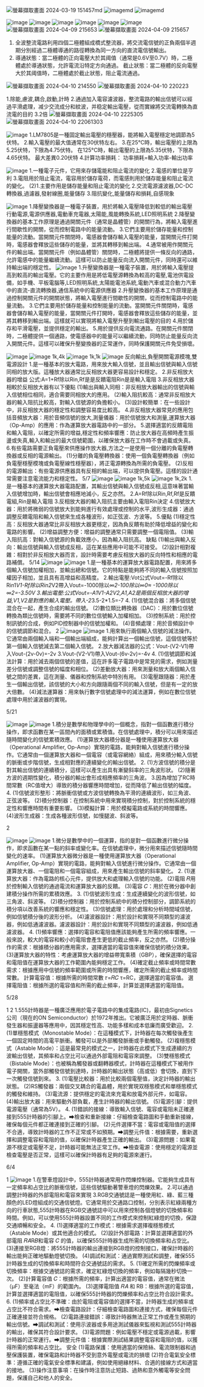 ![螢幕擷取畫面 2024-03-19 151457](https://github.com/gift41/EC2024-work/assets/162283603/8c963884-66d0-486c-891b-d6c61ed0e645)md
![image](https://github.com/gift41/EC2024-work/assets/162283603/8090b049-be97-464c-9101-6fab8c03d8ba)md
![image](https://github.com/gift41/EC2024-work/assets/162283603/01e9fd4f-6e5f-4c5a-9169-5dd93cfb42bc)md

![image](https://github.com/gift41/EC2024-work/assets/162283603/612c2698-57c7-40df-84e9-6386ae3ca774)
![image](https://github.com/gift41/EC2024-work/assets/162283603/062bbdc8-0fbc-41ed-8b05-0d07a0598ef9)
![image](https://github.com/gift41/EC2024-work/assets/162283603/2c97c68d-62d1-474e-a7ee-d18073f2053c)
![image](https://github.com/gift41/EC2024-work/assets/162283603/be36c787-f086-4cd7-9f29-11284fb6af1b)
![image](https://github.com/gift41/EC2024-work/assets/162283603/3c528e29-1a37-4bce-91fe-a8b3174e1c3a)
![image](https://github.com/gift41/EC2024-work/assets/162283603/dc2669dd-a1ca-4ea2-ace8-45ca52020c0d)
![螢幕擷取畫面 2024-04-09 215653](https://github.com/gift41/EC2024-work/assets/162283603/5178f47b-acf6-4815-b942-dc3128a0bb77)
![螢幕擷取畫面 2024-04-09 215657](https://github.com/gift41/EC2024-work/assets/162283603/c1c4cf24-0f3f-4571-b7a0-71f7c5577c2b)

1. 全波整流電路利用四個二極體組成橋式整流器，將交流電信號的正負兩個半週期分別經過二極體導通的路徑轉換為同一方向的直流電信號輸出。 
2. 導通狀態：當二極體的正向電壓大於其阈值（通常是0.6V至0.7V）時，二極體處於導通狀態，允許電流沿特定方向通過。 
   截止狀態：當二極體的反向電壓大於其阈值時，二極體處於截止狀態，阻止電流通過。 

![螢幕擷取畫面 2024-04-10 214550](https://github.com/gift41/EC2024-work/assets/162283603/b9d32826-2747-47bb-ac70-231fcafe08d3)
![螢幕擷取畫面 2024-04-10 220223](https://github.com/gift41/EC2024-work/assets/162283603/6099f8df-0c0c-4235-b54e-b184aaa01483)

1.除能,慮波,耦合,啟動,計時 
2.通過加入電容濾波器，整流電路的輸出信號可以經過平滑處理，减少交流成分和紋波，并稳定輸出電壓，從而實線將交流電轉换為直流電的目的 
3.2倍 
![螢幕擷取畫面 2024-04-10 2225305](https://github.com/gift41/EC2024-work/assets/162283603/8c349700-7d4f-452b-9fff-cc3101e711b8)
![螢幕擷取畫面 2024-04-10 22061303](https://github.com/gift41/EC2024-work/assets/162283603/1c0ed7f8-84d9-4e62-bae9-fa673c9ae931)

![image](https://github.com/gift41/EC2024-work/assets/162283603/89aae8bd-5b3e-41db-8510-f4d1185e6948)
1.LM7805是一種固定輸出電壓的穩壓器，能將輸入電壓穩定地調節為5伏特。
2.輸入電壓的最大值通常在30伏特左右。
3.在25°C時，輸出電壓的上限為5.25伏特，下限為4.75伏特。
 在125°C時，輸出電壓的上限為5.35伏特，下限為4.65伏特。
 最大差異0.20伏特
 4.計算功率損耗：
功率損耗=輸入功率-輸出功率

![image](https://github.com/gift41/EC2024-work/assets/162283603/55871ac6-31e1-435d-8586-e7bc846184cd)
1.一種電子元件，它用來存儲電能和阻止電流的變化
2.電感的單位是亨利
3.電阻用於阻止電流，電容用於儲存電荷，而電感則用於儲存能量和阻止電流的變化。
(2)1.主要作用是儲存能量和阻止電流的變化
2.交流電源濾波器,DC-DC轉換器,過濾器,發射線圈,能量儲存
3.阻抗變化,能量儲存和損耗,自感現象

![image](https://github.com/gift41/EC2024-work/assets/162283603/d9bf4d15-0ab7-45d2-a094-d1f55387c956)
1.降壓變換器是一種電子裝置，用於將輸入電壓降低到較低的輸出電壓  行動電源,電源供應器,電動車充電器,太陽能,風能轉換系統,LED照明系統
2.降壓變換器的基本工作原理是通過開關元件（通常是晶體管）的開關行為，將輸入電壓進行間歇性的開關，從而控制電路中的能量流動。
3.它們主要用於儲存能量和控制能量的流動。當開關元件關閉時，電感器會儲存輸入電壓的能量，當開關元件打開時，電感器會釋放這些儲存的能量，並將其轉移到輸出端。
4.通常被用作開關元件的輸出端。當開關元件（例如晶體管）關閉時，二極體將提供一條反向的通路，允許電感中的能量繼續流動。這樣可以防止能量反向流入開關元件，同時還可以維持輸出端的穩定性。
![image](https://github.com/gift41/EC2024-work/assets/162283603/27049769-0a82-44d0-9fe0-f64698ad5467)
1.升壓變換器是一種電子裝置，用於將輸入電壓提高到較高的輸出電壓。它的主要作用是將低電壓源轉換為較高的電壓,電池供電設備，如手機、平板電腦等,LED照明系統,太陽能電池系統,電動汽車或混合動力汽車中的直流-直流轉換器,通信系統中的電源供應器
2.升壓變換器的基本工作原理是通過控制開關元件的開關狀態，將輸入電壓進行間歇性的開關，從而控制電路中的能量流動。
3.它們主要用於儲存能量和控制能量的流動。當開關元件關閉時，電感器會儲存輸入電壓的能量，當開關元件打開時，電感器會釋放這些儲存的能量，並將其轉移到輸出端。這樣就可以實現將輸入電壓升壓到輸出電壓的目的
4.用於儲存和平滑電壓，並提供穩定的輸出。
5.用於提供反向電流通路。在開關元件關閉時，二極體提供一個通路，使電感器中的能量可以繼續流動，同時防止能量反向流入開關元件。這樣可以確保升壓變換器的正常運作，同時保護開關元件免受損壞。

![image](https://github.com/gift41/EC2024-work/assets/162283603/b5049137-5406-47c2-a565-114c5a9ed97e)
![image](https://github.com/gift41/EC2024-work/assets/162283603/bd8556d8-c0a7-4c4d-8f9b-79599740e105)
1k,4k
![image](https://github.com/gift41/EC2024-work/assets/162283603/6f4cc6f6-e37a-4ffc-a560-85fa3c373d3f)
1k,1k
![image](https://github.com/gift41/EC2024-work/assets/162283603/5a874475-65ff-449d-86c7-a26bfbe5b99c)
反向輸出,負壓開關電源模塊,雙電源設計
1.是一種基本的放大電路，用來放大輸入信號，並且輸出信號與輸入信號同相的放大版。這種放大器通常比反相放大器更容易設計和穩定。
2.非反相放大器的增益 公式:A=1+Rf除以Rin,Rf是是反饋電阻Rin是是輸入電阻
3.非反相放大器相較於反相放大器有以下優點
(1)輸出與輸入同相：非反相放大器輸出的信號與輸入信號相位相同，適合需要同相放大的應用。
(2)輸入阻抗較高：通常非反相放大器的輸入阻抗比較高，對輸入信號源的負擔較小。
(3)設計較簡單：在一些設計中，非反相放大器的穩定性和調整容易度比較高。
4.非反相放大器常見的應用包括音頻放大器：用於音頻信號的放大,測量儀器：用於信號放大和測量,運算放大器（Op-Amp）的應用：作為運算放大器電路中的一部分。
5.選擇適當的反饋電阻和輸入電阻，以確定所需的增益,穩定性和頻率響應：防止放大器在高頻時產生振盪或失真,輸入和輸出的最大信號範圍，以確保放大器在工作時不會過載或失真。
6.有些電路需要正負電壓來供應操作放大器,方法之一是使用一個分離的負電壓轉換器或反相的電源輸出。
(1)分離的負電壓轉換器：使用一個負電壓轉換器（例如負電壓穩壓模塊或負電壓線性穩壓器），將正電源轉換為所需的負電壓。
(2)反相的電源輸出：有些電源供應器具有反相的輸出端，可以提供負電壓。這樣的設計通常需要注意電流能力和穩定性。
5/7
![image](https://github.com/gift41/EC2024-work/assets/162283603/4030c652-b47b-46d3-95fd-3fb11f905de3)
![image](https://github.com/gift41/EC2024-work/assets/162283603/ce4e49dc-39c9-467e-9da0-47b012089842)
1k,5k
![image](https://github.com/gift41/EC2024-work/assets/162283603/85591265-3ff7-4f4f-8843-60db8ed183ba)
1k,2k
1.是一種基本的運算放大器電路配置，其輸出信號與輸入信號成反相,這意味著當輸入信號增加時，輸出信號會相應地減小，反之亦然。
2.A=Rf除以Rin,Rf,Rf是反饋電組,Rin是輸入電阻
3.反相放大器的輸入阻抗主要由輸入電阻Rin決定
4.信號放大器：用於將微弱的信號放大到能夠進行有效處理或控制的水平,波形生成器：通過調整反饋電阻和輸入信號來生成各種波形，如正弦波、方波等。
5.優點
(1)穩定性高：反相放大器通常比非反相放大器更穩定，因為負反饋有助於降低增益的變化和電路的影響。
(2)增益調整方便：增益的調整通常只需要調整一個電阻值。
(3)輸入阻抗高：對輸入信號源的負載效應小，因為輸入阻抗高。
缺點
(1)輸出與輸入反向：輸出信號與輸入信號成反相，這在某些應用中可能不可接受。
(2)設計相對複雜：相對於非反相放大器而言，設計時需要考慮反相放大器的反向特性和相應的電路補償。
5/14
![image](https://github.com/gift41/EC2024-work/assets/162283603/6e477fb0-5b80-4e30-9444-d7ff9e85ccda)
![image](https://github.com/gift41/EC2024-work/assets/162283603/043512cd-f51f-4c25-9ff4-1beadf972487)
1.是一種基本的運算放大器電路配置，用來將多個輸入信號加權相加，並輸出總和信號。它的特點是能夠將不同的輸入信號按照加權因子相加，並且具有高增益和高精度。
2.輸出電壓:Vot公式Vout=-Rf除以Rin1*V1-Rf除以Rin2*V2帶入Vout=-1000除以∞*2-100除以∞*0≈ -1000除以∞*2=-3.50V
3.輸出電壓:公式Vout=-A1*V1-A2*V2,A1,A2是兩個反相放大器的增益,V1,V2是對應的輸入電壓。帶入-2*3.5-2*1.5=-7
4.
(1)信號混合器：將多個信號混合在一起，產生合成的輸出信號。
(2)數位類比轉換器（DAC）：用於數位信號轉換為類比信號時，需要將不同的數位信號輸入加權相加。
(3)控制系統：用於控制訊號的合成，例如PID控制器中的信號加權和。
(4)音頻處理：用於音頻設計中的信號調節和混合。
2
![image](https://github.com/gift41/EC2024-work/assets/162283603/90991fa4-c39b-472e-a702-01fb5996dae6)
![image](https://github.com/gift41/EC2024-work/assets/162283603/ff168900-4377-46b4-9213-47f5fb281d51)
1.用來執行兩個輸入信號的減法操作。它通常由兩個輸入端和一個輸出端組成，能夠計算出一個輸出信號，這個信號等於第一個輸入信號減去第二個輸入信號。
2.放大器減法器的公式：Vout-(V2-V1)帶入Vout-(2v-0v)=-2v
3.Vout-(V2-V1)帶入Vout-(6v-2v)=-4v
4.
(1)信號調節和減法計算：用於減去兩個信號的差值，這在許多電子電路中是常見的需求，例如測量差分信號或調整信號的幅度和相位。
(2)差動放大器：用來測量和放大兩個輸入信號之間的差異，這在測量、儀器和控制系統中特別有用。
(3)電壓跟隨器：用於產生一個輸出信號，該信號的大小和方向跟隨兩個不同的輸入信號，但是有一定的放大倍數。
(4)減法運算器：用來執行數字信號處理中的減法運算，例如在數位信號處理中用於濾波器的實現。

5/21

![image](https://github.com/gift41/EC2024-work/assets/162283603/d1b11912-a579-495c-89b2-671b3d4f6f15)
![image](https://github.com/gift41/EC2024-work/assets/162283603/928d3ab0-e440-4d03-9fc5-9e0ad4123063)
1.積分是數學和物理學中的一個概念，指對一個函數進行積分操作，即求函數在某一區間內的面積或累積值。在信號處理中，積分可以用來描述隨時間變化的信號累積效應。
(1)運算放大器積分器是一種使用運算放大器（Operational Amplifier, Op-Amp）實現的電路，能夠對輸入信號進行積分操作。它通常由一個運算放大器和一個電容（或電容網絡）組成，用來積分輸入信號的脈衝或步階信號，生成相對應的連續變化的輸出信號。
2.
(1)方波信號的積分是對其輸出信號的連續積分，這樣可以產生出具有漸變斜率的三角波形狀。
(2)隨著方波的週期性變化，積分器的輸出會形成相應頻率的三角波。
3.因為增加了RC時間常數（RC值增大）導致的積分器響應時間增加，從而降低了輸出信號的幅度。
4.
(1)信號波形整形：將脈衝信號或方波信號轉換為平滑的連續波形，如三角波、正弦波等。
(2)積分控制器：在控制系統中用來實現積分控制，對於控制系統的穩定性和響應時間有重要影響。
(3)模擬計算：用於模擬電路或系統的時間響應。
(4)波形生成器：生成各種波形信號，如慢腿波、斜波等。

2

![image](https://github.com/gift41/EC2024-work/assets/162283603/7985fc1a-91fd-41a0-993b-0f1dde95e40d)
![image](https://github.com/gift41/EC2024-work/assets/162283603/37540c8e-0166-4361-b47b-62c214fbecb2)
1.微分是數學中的一個運算，指的是對一個函數進行微分操作，即求函數在某一點的斜率或變化率。在信號處理中，微分用來描述信號隨時間變化的速率。
(1)運算放大器微分器是一種使用運算放大器（Operational Amplifier, Op-Amp）實現的電路，能夠對輸入信號進行微分操作。它通常由一個運算放大器、一個電阻和一個電容組成，用來產生輸出信號的斜率變化。
2.
(1)運算放大器：作為電路的核心元件，提供放大和處理輸入信號的功能。
(2)電阻 𝑅用於控制輸入信號的通過電流和運算放大器的反饋。
(3)電容 𝐶：用於在微分器中創建積分操作所需的累積效應。
3.
(1)信號波形生成：生成連續變化的波形信號，如三角波、斜波等。
(2)積分控制器：用於控制系統中的積分控制部分，調節系統的積分項以改善系統的響應和穩定性。
(3)信號處理：用於處理和分析時間域信號，例如信號積分後的波形分析。
(4)濾波器設計：用於設計和實現不同類型的濾波器，例如低通濾波器。濾波器設計：用於設計和實現不同類型的濾波器，例如低通濾波器。
4.
(1)頻率響應：選擇的電容和電阻值應該能夠產生所需的頻率響應。一般來說，較大的電容和較小的電阻會產生更低的截止頻率，反之亦然。
(2)積分操作的需求：根據積分器的應用需求，選擇適當的電容值來確保信號的積分效果。
(3)運算放大器的特性：考慮運算放大器的增益帶寬乘積（GBP），確保選擇的電容和電阻值在運算放大器的工作範圍內能夠穩定工作。
(4)確定截止頻率或時間常數需求：根據應用中信號的頻率範圍或所需的時間響應，確定所需的截止頻率或時間常數。
計算電容值：根據所需的時間常數 𝜏=𝑅𝐶 
τ=RC，選擇適當的電容值。
選擇電阻值：根據所選的電容值和所需的截止頻率，計算並選擇適當的電阻值。

5/28

1
2
1.555計時器是一種廣泛應用於電子電路中的集成電路(IC)，最初由Signetics公司（現在的ON Semiconductor）於1972年推出。它被廣泛用於定時器、脈衝發生器和振盪器等應用中，因其穩定性高、功能多樣和成本低廉而廣受歡迎。
2.
(1)單穩態模式（Monostable Mode）：在這種模式下，計時器在每次觸發後產生一個固定時間的高電平脈衝。觸發可以是外部觸發脈衝或手動觸發。
(2)複穩態模式（Astable Mode）：這是最常見的模式之一，計時器在此模式下生成連續的方波輸出信號，其頻率和占空比可以通過外部電阻和電容來調整。
(3)雙穩態模式（Bistable Mode）：也被稱為觸發器或翻轉器模式，計時器在這種模式下被用作電子開關，當外部觸發信號到達時，計時器的輸出狀態（高或低）會切換，直到下一次觸發信號到來。
3.
(1)電壓比較器：用於比較兩個電壓值，決定計時器的輸出狀態。
(2)RS觸發器：兩個交叉耦合的電晶體，用於實現双穩態模式和單穩態模式的觸發和維持。
(3)電流源：提供穩定的電流來充電和放電外部元件，如電容。
(4)輸出放大器：用來驅動外部負載，產生計時器的輸出信號。
(5)電源引腳：提供電源電壓（通常為5V）。
4.
(1)錯誤的接線：導致輸入信號、電容或電阻未正確連接到555計時器的引腳上。⮕檢查和重新接線：仔細檢查電路圖和手動重新接線，確保每個元件都正確連接到正確的引腳。
(2)元件選擇不當：電容或電阻值的選擇不合適，導致計時器的工作不正常或不如預期。⮕調整元件值：根據需要，重新選擇和調整電容和電阻的值，以確保計時器產生正確的輸出。
(3)電源問題：如果電源不穩定或電壓不足，計時器可能無法正常工作。⮕檢查電源：使用穩定的電源並檢查電壓是否正常，這樣可以確保計時器有足夠的電源來運行。

6/4


1
![image](https://github.com/gift41/EC2024-work/assets/162283603/c7a9e2eb-1312-4472-a7b3-52244e5f9d63)
1.在警車燈設計中，555計時器通常用作閃爍控制器。它能夠生成具有一定頻率和占空比的脈衝信號，這些信號驅動著警車燈的閃爍效果。
2.可以通過調整計時器的外部電阻和電容來實現
3.RGB交通號誌是一種使用紅、綠、藍三種顏色的LED燈組成的交通信號燈。它通常用於交通路口控制，分別表示紅綠兩種方向的行車狀態,555計時器在RGB交通號誌中可以用來控制各個燈號的切換頻率和時間。例如，可以使用555計時器設置不同的工作模式來控制紅綠燈的切換，保證交通順暢和安全。
4.
(1)選擇適當的工作模式：根據需求選擇複穩態模式（Astable Mode）或其他適合的模式。
(2)設計外部電路：計算並選擇適當的外部電阻 𝑅𝐴R𝐵和電容 𝐶 的值，以確保555計時器生成所需的切換頻率和占空比。
(3)連接至RGB燈：將555計時器的輸出連接到RGB燈的控制接口，確保計時器的輸出能夠正確地驅動燈號切換。
(4)調試和測試：通過實際測試和調整，確保555計時器生成的切換頻率和時間符合交通號誌的需求。
5.
(1)確定所需的閃爍頻率或切換頻率：根據交通號誌的需求，確定紅綠燈切換的頻率，例如每隔幾秒切換一次。
(2)計算電容值 𝐶：根據所需的頻率，計算出適當的電容值，通常在微法（μF）至毫法（mF）的範圍內。
(3)選擇電阻值 𝑅𝐴 和 RB：根據所選的電容值，計算並選擇適當的電阻值，以確保555計時器的閃爍頻率和占空比符合設計需求。
6.
(1)頻率或占空比不準確：由於電阻或電容值的選擇不當，計時器生成的頻率或占空比不符合需求。⮕檢查電路設計：仔細檢查電路圖和連接方式，確保每個元件正確連接並符合規格。
(2)電路連接錯誤：導致計時器無法正常工作或產生預期的輸出信號。⮕調試和測試：使用示波器或多用途測試儀器來監視和測試555計時器的輸出，確保其符合設計要求。
(3)電源問題：例如電壓不穩定或電源過載，影響計時器的正常運行。⮕調整元件值：根據實際測試結果調整電容和電阻的值，以獲得所需的頻率和占空比。
安全
(1)電路保護：使用適當的保險絲、電流限制器和過壓保護裝置，確保電路和計時器不受到意外電壓或電流的損壞
(2)符合電氣安全標準：遵循正確的電氣安全標準和建議，例如使用絕緣材料、合適的接線方式和適當的接地。
(3)操作注意事項：在操作時注意防止短路、過熱和意外觸電等安全問題，保護自己和他人的安全。
